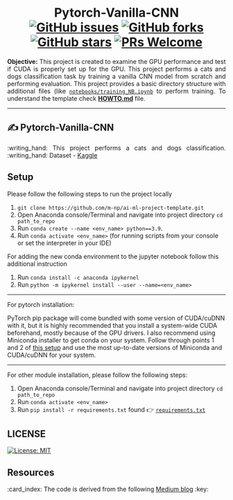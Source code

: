 <h1 align = "center">
  Pytorch-Vanilla-CNN <br>
  <a href="https://github.com/m-np/pytorch-vanilla-cnn/issues"><img alt="GitHub issues" src="https://img.shields.io/github/issues/m-np/pytorch-vanilla-cnn?logo=git&style=plastic"></a>
  <a href="https://github.com/m-np/pytorch-vanilla-cnn/network"><img alt="GitHub forks" src="https://img.shields.io/github/forks/m-np/pytorch-vanilla-cnn?style=plastic&logo=github"></a>
  <a href="https://github.com/m-np/pytorch-vanilla-cnn/stargazers"><img alt="GitHub stars" src="https://img.shields.io/github/stars/m-np/pytorch-vanilla-cnn?style=plastic&logo=github"></a>
  <a href="https://makeapullrequest.com/"><img alt="PRs Welcome" src="https://img.shields.io/badge/PRs-welcome-brightgreen.svg?style=plastic&logo=open-source-initiative"></a>
</h1>

<div align = "justify">

**Objective:** This project is created to examine the GPU performance and test if CUDA is properly set up for the GPU. This project performs a cats and dogs classification task by training a vanilla CNN model from scratch and performing evaluation. This project provides a basic directory structure with additional files (like [`notebooks/training_NB.ipynb`](./notebooks/training_NB.ipynb) to perform training. To understand the template check [**HOWTO.md**](./HOWTO.md) file.

---

</div>

## :writing_hand: Pytorch-Vanilla-CNN

<p align = "justify">:writing_hand: This project performs a cats and dogs classification. :writing_hand: Dataset - <a href = "https://www.kaggle.com/datasets/chetankv/dogs-cats-images">Kaggle</a></p>

## Setup

Please follow the following steps to run the project locally <br/>

1. `git clone https://github.com/m-np/ai-ml-project-template.git`
2. Open Anaconda console/Terminal and navigate into project directory `cd path_to_repo`
3. Run `conda create --name <env_name> python==3.9`.
4. Run `conda activate <env_name>` (for running scripts from your console or set the interpreter in your IDE)

For adding the new conda environment to the jupyter notebook follow this additional instruction
1. Run `conda install -c anaconda ipykernel`
2. Run `python -m ipykernel install --user --name=<env_name>`

-----

For pytorch installation:

PyTorch pip package will come bundled with some version of CUDA/cuDNN with it,
but it is highly recommended that you install a system-wide CUDA beforehand, mostly because of the GPU drivers. 
I also recommend using Miniconda installer to get conda on your system.
Follow through points 1 and 2 of [this setup](https://github.com/Petlja/PSIML/blob/master/docs/MachineSetup.md)
and use the most up-to-date versions of Miniconda and CUDA/cuDNN for your system.

-----

For other module installation, please follow the following steps:
1. Open Anaconda console/Terminal and navigate into project directory `cd path_to_repo`
2. Run `conda activate <env_name>`
3. Run `pip install -r requirements.txt` found 👉 [`requirements.txt`](./requirements.txt)


## LICENSE 

[![License: MIT](https://img.shields.io/badge/License-MIT-yellow.svg)](./LICENSE)


## Resources

<p align = "justify">:card_index: The code is derived from the following <a href = "https://python.plainenglish.io/cat-dog-classification-with-cnn-84af3ae98c44">Medium blog</a> :key:</p>
